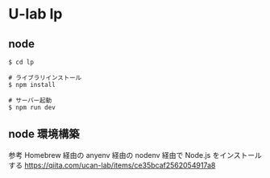 # U-lab lp

## node

```shell
$ cd lp

# ライブラリインストール
$ npm install

# サーバー起動
$ npm run dev
```

## node 環境構築

参考
Homebrew 経由の anyenv 経由の nodenv 経由で Node.js をインストールする
https://qiita.com/ucan-lab/items/ce35bcaf2562054917a8
